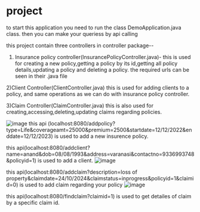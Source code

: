 # project
to start this application you need to run the class DemoApplication.java class.
then you can make your queriess by api calling

this project contain three controllers in controller package--
1) Insurance policy controller(InsurancePolicyController.java)-
   this is used for creating a new policy,getting a policy by its id,getting all policy details,updating a policy and deleting a policy. the required urls can be seen in their .java file
   
2)Client Controller(ClientController.java)
  this is used for adding clients to a policy, and same operations as we can do with insurance policy controller.
  
3)Claim Controller(ClaimController.java)
  this is also used for creating,accessing,deleting,updating claims regarding policies.
  
 ![image](https://user-images.githubusercontent.com/118551644/230406956-02d055fe-11d1-49c1-a652-da254538a3f4.png)
this api (localhost:8080/addpolicy?type=Life&coverageamt=25000&premium=2500&startdate=12/12/2022&enddate=12/12/2023)
is used to add a new insurence policy.

this api(localhost:8080/addclient?name=anand&dob=08/08/1993&address=varanasi&contactno=9336993748&policyid=1) is used to add a client.
![image](https://user-images.githubusercontent.com/118551644/230408213-0c9e6b56-77b5-43fa-a53f-88977df24ba9.png)

this api(localhost:8080/addclaim?description=loss of property&claimdate=24/10/2024&claimstatus=inprogress&policyid=1&claimid=0) is used to add claim regarding your policy
![image](https://user-images.githubusercontent.com/118551644/230409248-1643f0f7-2fbd-4d41-bb80-115732e0ff9d.png)

this api(localhost:8080/findclaim?claimid=1) is used to get detailes of claim by a specific claim id.
